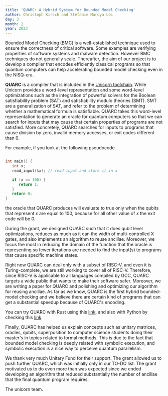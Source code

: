 ```yaml
---
title: 'QUARC: A Hybrid System for Bounded Model Checking'
author: Christoph Kirsch and Stefanie Muroya Lei
day: 3
month: 2
year: 2023
---
```


Bounded Model Checking (BMC) is a well-established technique used to ensure the correctness of critical software. Some examples are verifying properties of software systems and malware detection. However BMC techniques do not generally scale. Thereafter, the aim of our project is to develop a compiler that encodes efficiently classical programs so that quantum computers can help accelerating bounded model checking even in the NISQ-era.

**QUARC** is a compiler that is included in the [Unicorn toolchain](https://github.com/cksystemsgroup/unicorn). While Unicorn provides a word-level representation and some word-level optimizations such as the integration of powerful solvers for the Boolean satisfiability problem (SAT) and satisfiability modulo theories (SMT). SMT are a generalization of SAT, and refer to the problem of determining whether a mathematical formula is satisfiable. QUARC takes this word-level representation to generate an oracle for quantum computers so that we can search for inputs that may cause that certain properties of programs are not satisfied. More concretely, QUARC searches for inputs to programs that cause division by zero, invalid memory accesses, or exit codes different than 0.

For example, if you look at the following pseudocode

```C

int main() {
   int x;
   read_input(&x); // read input and store it in x

   if (x == 100) {
      return 1;
   }
   return 0;
}

```

the oracle that QUARC produces will evaluate to true only when the qubits that represent <i>x</i> are equal to 100, because for all other value of <i>x</i> the exit code will be 0.

During the grant, we designed QUARC such that it does qubit level optimizations, reduces as much as it can the width of multi-controlled X gates, and also implements an algorithm to reuse ancillae. Moreover, we focus the most in reducing the domain of the function that the oracle is representing so fewer iterations are needed to find the input(s) to programs that cause specific machine states.

Right now QUARC can deal only with a subset of RISC-V, and even it is Turing-complete, we are still working to cover all of RISC-V. Therefore, since RISC-V is applicable to all languages compiled by GCC, QUARC targets a wide public that wants to make their software safer. Moreover, we are writing a paper for QUARC and polishing and optimizing our algorithm for reusing ancillae. As far as we know, QUARC is the first hybrid bounded-model checking and we believe there are certain kind of programs that can get a substantial speedup because of QUARC's encoding.

You can try QUARC with Rust using this [link](https://github.com/cksystemsgroup/unicorn/tree/opt-quarc-paper), and also with Python by checking this [link](https://github.com/cksystemsgroup/unicorn/tree/opt-quarc-paper/unicorn_api).

Finally, QUARC has helped us explain concepts such as unitary matrices, oracles, qubits, superposition to computer science students doing their master's in topics related to formal methods. This is due to the fact that bounded model checking is deeply related with symbolic execution, and symbolic execution is a nice way to perceive quantum parallelism.

We thank very much Unitary Fund for their support. The grant allowed us to push further QUARC, which was initially only in our TO-DO list. The grant motivated us to do even more than was expected since we ended developing an algorithm that reduced substantially the number of ancillae that the final quantum program requires.

The unicorn team.